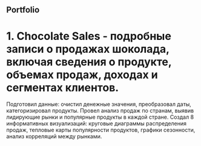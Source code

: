## Portfolio
# 1. Chocolate Sales - подробные записи о продажах шоколада, включая сведения о продукте, объемах продаж, доходах и сегментах клиентов.
Подготовил данные: очистил денежные значения, преобразовал даты, категоризировал продукты.
Провел анализ продаж по странам, выявив лидирующие рынки и популярные продукты в каждой стране.
Создал 8 информативных визуализаций: круговые диаграммы распределения продаж, тепловые карты популярности продуктов, графики сезонности, анализ корреляций между рынками.
